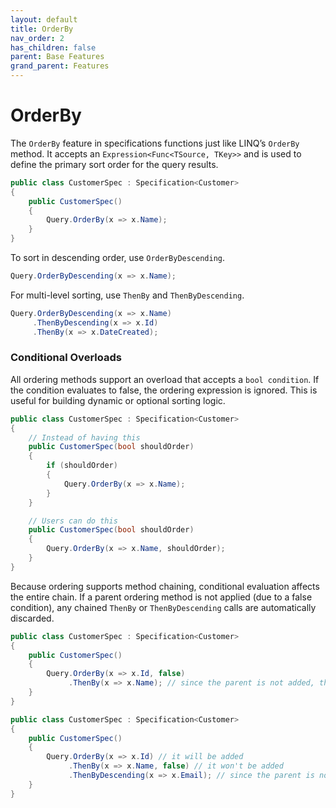 ```yaml
---
layout: default
title: OrderBy
nav_order: 2
has_children: false
parent: Base Features
grand_parent: Features
---
```


# OrderBy

The `OrderBy` feature in specifications functions just like LINQ’s `OrderBy` method. It accepts an `Expression<Func<TSource, TKey>>` and is used to define the primary sort order for the query results.

```csharp
public class CustomerSpec : Specification<Customer>
{
    public CustomerSpec()
    {
        Query.OrderBy(x => x.Name);
    }
}
```

To sort in descending order, use `OrderByDescending`.

```csharp
Query.OrderByDescending(x => x.Name);
```

For multi-level sorting, use `ThenBy` and `ThenByDescending`.

```csharp
Query.OrderByDescending(x => x.Name)
     .ThenByDescending(x => x.Id)
     .ThenBy(x => x.DateCreated);
```

### Conditional Overloads

All ordering methods support an overload that accepts a `bool condition`. If the condition evaluates to false, the ordering expression is ignored. This is useful for building dynamic or optional sorting logic.

```csharp
public class CustomerSpec : Specification<Customer>
{
    // Instead of having this
    public CustomerSpec(bool shouldOrder)
    {
        if (shouldOrder)
        {
            Query.OrderBy(x => x.Name);
        }
    }

    // Users can do this
    public CustomerSpec(bool shouldOrder)
    {
        Query.OrderBy(x => x.Name, shouldOrder);
    }
}
```

Because ordering supports method chaining, conditional evaluation affects the entire chain. If a parent ordering method is not applied (due to a false condition), any chained `ThenBy` or `ThenByDescending` calls are automatically discarded.

```csharp
public class CustomerSpec : Specification<Customer>
{
    public CustomerSpec()
    {
        Query.OrderBy(x => x.Id, false)
             .ThenBy(x => x.Name); // since the parent is not added, this also will be discarded
    }
}

public class CustomerSpec : Specification<Customer>
{
    public CustomerSpec()
    {
        Query.OrderBy(x => x.Id) // it will be added
             .ThenBy(x => x.Name, false) // it won't be added
             .ThenByDescending(x => x.Email); // since the parent is not added, this also will be discarded
    }
}
```
